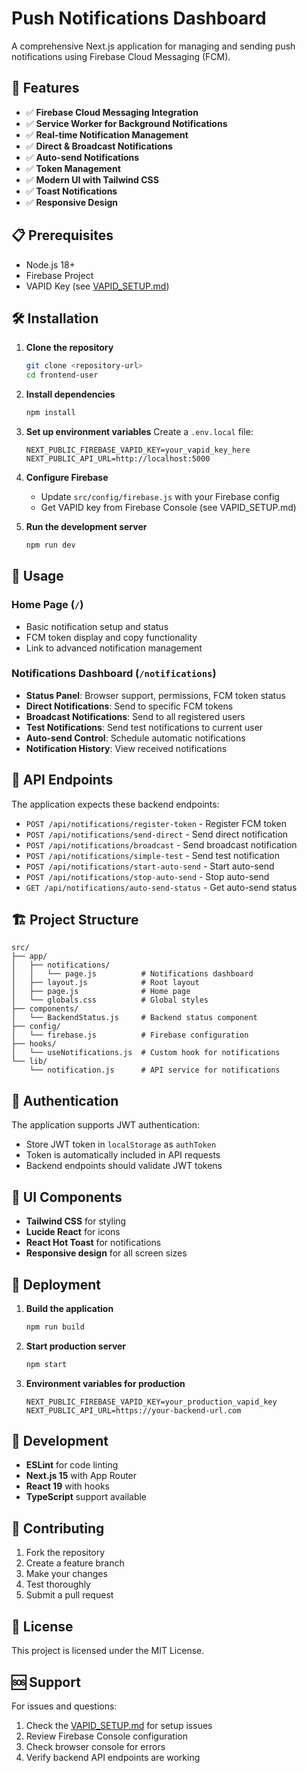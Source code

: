 # Push Notifications Dashboard

A comprehensive Next.js application for managing and sending push notifications using Firebase Cloud Messaging (FCM).

## 🚀 Features

- ✅ **Firebase Cloud Messaging Integration**
- ✅ **Service Worker for Background Notifications**
- ✅ **Real-time Notification Management**
- ✅ **Direct & Broadcast Notifications**
- ✅ **Auto-send Notifications**
- ✅ **Token Management**
- ✅ **Modern UI with Tailwind CSS**
- ✅ **Toast Notifications**
- ✅ **Responsive Design**

## 📋 Prerequisites

- Node.js 18+ 
- Firebase Project
- VAPID Key (see [VAPID_SETUP.md](./VAPID_SETUP.md))

## 🛠️ Installation

1. **Clone the repository**
   ```bash
   git clone <repository-url>
   cd frontend-user
   ```

2. **Install dependencies**
   ```bash
   npm install
   ```

3. **Set up environment variables**
   Create a `.env.local` file:
   ```env
   NEXT_PUBLIC_FIREBASE_VAPID_KEY=your_vapid_key_here
   NEXT_PUBLIC_API_URL=http://localhost:5000
   ```

4. **Configure Firebase**
   - Update `src/config/firebase.js` with your Firebase config
   - Get VAPID key from Firebase Console (see VAPID_SETUP.md)

5. **Run the development server**
   ```bash
   npm run dev
   ```

## 📱 Usage

### Home Page (`/`)
- Basic notification setup and status
- FCM token display and copy functionality
- Link to advanced notification management

### Notifications Dashboard (`/notifications`)
- **Status Panel**: Browser support, permissions, FCM token status
- **Direct Notifications**: Send to specific FCM tokens
- **Broadcast Notifications**: Send to all registered users
- **Test Notifications**: Send test notifications to current user
- **Auto-send Control**: Schedule automatic notifications
- **Notification History**: View received notifications

## 🔧 API Endpoints

The application expects these backend endpoints:

- `POST /api/notifications/register-token` - Register FCM token
- `POST /api/notifications/send-direct` - Send direct notification
- `POST /api/notifications/broadcast` - Send broadcast notification
- `POST /api/notifications/simple-test` - Send test notification
- `POST /api/notifications/start-auto-send` - Start auto-send
- `POST /api/notifications/stop-auto-send` - Stop auto-send
- `GET /api/notifications/auto-send-status` - Get auto-send status

## 🏗️ Project Structure

```
src/
├── app/
│   ├── notifications/
│   │   └── page.js          # Notifications dashboard
│   ├── layout.js            # Root layout
│   ├── page.js              # Home page
│   └── globals.css          # Global styles
├── components/
│   └── BackendStatus.js     # Backend status component
├── config/
│   └── firebase.js          # Firebase configuration
├── hooks/
│   └── useNotifications.js  # Custom hook for notifications
└── lib/
    └── notification.js      # API service for notifications
```

## 🔐 Authentication

The application supports JWT authentication:
- Store JWT token in `localStorage` as `authToken`
- Token is automatically included in API requests
- Backend endpoints should validate JWT tokens

## 🎨 UI Components

- **Tailwind CSS** for styling
- **Lucide React** for icons
- **React Hot Toast** for notifications
- **Responsive design** for all screen sizes

## 🚀 Deployment

1. **Build the application**
   ```bash
   npm run build
   ```

2. **Start production server**
   ```bash
   npm start
   ```

3. **Environment variables for production**
   ```env
   NEXT_PUBLIC_FIREBASE_VAPID_KEY=your_production_vapid_key
   NEXT_PUBLIC_API_URL=https://your-backend-url.com
   ```

## 📝 Development

- **ESLint** for code linting
- **Next.js 15** with App Router
- **React 19** with hooks
- **TypeScript** support available

## 🤝 Contributing

1. Fork the repository
2. Create a feature branch
3. Make your changes
4. Test thoroughly
5. Submit a pull request

## 📄 License

This project is licensed under the MIT License.

## 🆘 Support

For issues and questions:
1. Check the [VAPID_SETUP.md](./VAPID_SETUP.md) for setup issues
2. Review Firebase Console configuration
3. Check browser console for errors
4. Verify backend API endpoints are working
